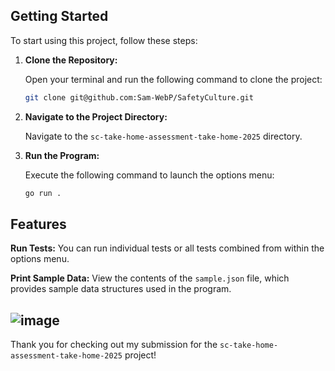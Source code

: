 ## Getting Started

To start using this project, follow these steps:

1. **Clone the Repository:**

   Open your terminal and run the following command to clone the project:

   ```bash
   git clone git@github.com:Sam-WebP/SafetyCulture.git
   ```

1. **Navigate to the Project Directory:**

   Navigate to the `sc-take-home-assessment-take-home-2025` directory.

1. **Run the Program:**

   Execute the following command to launch the options menu:

   ```bash
   go run .
   ```

## Features

**Run Tests:** You can run individual tests or all tests combined from within the options menu.

**Print Sample Data:** View the contents of the `sample.json` file, which provides sample data structures used in the program.

![image](https://github.com/user-attachments/assets/c0b55c9e-94b5-4f9f-a125-36ef3c3c8bac)
---

Thank you for checking out my submission for the `sc-take-home-assessment-take-home-2025` project!
